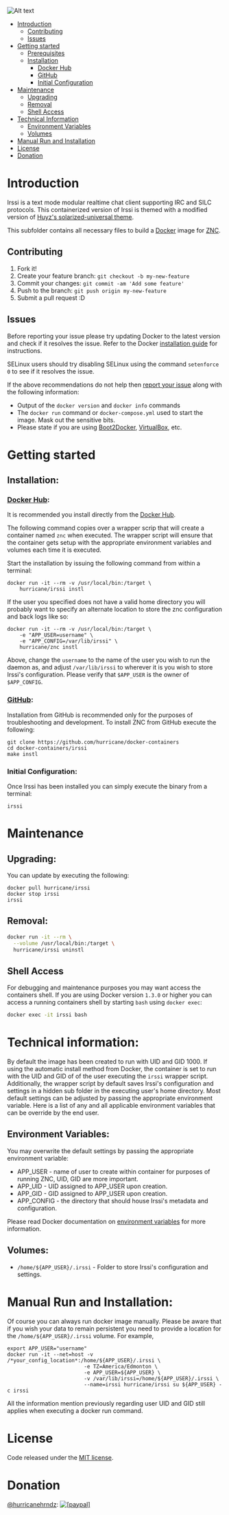 ![Alt text](http://i.imgur.com/ir3vAxL.png "")

- [Introduction](#introduction)
  - [Contributing](#contributing)
  - [Issues](#issues)
- [Getting started](#getting-started)
  - [Prerequisites](#prerequisites)
  - [Installation](#installation)
    - [Docker Hub](#docker-hub)
    - [GitHub](#github)
    - [Initial Configuration](#initial-configuration)
- [Maintenance](#maintenance)
  - [Upgrading](#upgrading)
  - [Removal](#removal)
  - [Shell Access](#shell-access)
- [Technical Information](#technical-information)
  - [Environment Variables](#environment-variables)
  - [Volumes](#volumes)
- [Manual Run and Installation](#manual-run-and-installation)
- [License](#license)
- [Donation](#donation)


# Introduction

Irssi is a text mode modular realtime chat client supporting IRC and SILC
protocols. This containerized version of Irssi is themed with a modified
version of [Huyz's solarized-universal theme](https://github.com/huyz/irssi-colors-solarized).

This subfolder contains all necessary files to build a [Docker](https://www.docker.com/) image for [ZNC](https://irssi.org).

## Contributing

1. Fork it!
2. Create your feature branch: `git checkout -b my-new-feature`
3. Commit your changes: `git commit -am 'Add some feature'`
4. Push to the branch: `git push origin my-new-feature`
5. Submit a pull request :D

## Issues

Before reporting your issue please try updating Docker to the latest version
and check if it resolves the issue. Refer to the Docker [installation guide](https://docs.docker.com/installation) for instructions.

SELinux users should try disabling SELinux using the command `setenforce 0` to see if it resolves the issue.

If the above recommendations do not help then [report your issue](../../issues/new) along with the following information:

- Output of the `docker version` and `docker info` commands
- The `docker run` command or `docker-compose.yml` used to start the image. Mask out the sensitive bits.
- Please state if you are using [Boot2Docker](http://www.boot2docker.io), [VirtualBox](https://www.virtualbox.org), etc.


# Getting started

## Installation:

### [Docker Hub](https://hub.docker.com/r/hurricane/irssi/):
It is recommended you install directly from the [Docker Hub](https://hub.docker.com/r/hurricane/irssi/).

The following command copies over a wrapper scrip that will create a container
named `znc` when executed. The wrapper script will ensure that the
container gets setup with the appropriate environment variables and volumes
each time it is executed.

Start the installation by issuing the following command from within a terminal:
```
docker run -it --rm -v /usr/local/bin:/target \
    hurricane/irssi instl
```

If the user you specified does not have a valid home directory you will
probably want to specify an alternate location to store the znc
configuration and back logs like so:
```
docker run -it --rm -v /usr/local/bin:/target \
    -e "APP_USER=username" \
    -e "APP_CONFIG=/var/lib/irssi" \
    hurricane/znc instl
```
Above, change the `username` to the name of the user you wish to run the daemon
as, and adjust `/var/lib/irssi` to wherever it is you wish to store Irssi's
configuration. Please verify that `$APP_USER` is the owner of `$APP_CONFIG`.

### [GitHub](https://github.com/hurricane/docker-containers/irssi):
Installation from GitHub is recommended only for the purposes of
troubleshooting and development. To install ZNC from GitHub execute the
following:
```
git clone https://github.com/hurricane/docker-containers
cd docker-containers/irssi
make instl
```

### Initial Configuration:

Once Irssi has been installed you can simply execute the binary from a terminal:
```
irssi
```

# Maintenance

## Upgrading:

You can update by executing the following:
```
docker pull hurricane/irssi
docker stop irssi
irssi
```
## Removal:

```bash
docker run -it --rm \
  --volume /usr/local/bin:/target \
  hurricane/irssi uninstl
```

## Shell Access

For debugging and maintenance purposes you may want access the containers
shell. If you are using Docker version `1.3.0` or higher you can access
a running containers shell by starting `bash` using `docker exec`:

```bash
docker exec -it irssi bash
```


# Technical information:

By default the image has been created to run with UID and GID 1000. If using
the automatic install method from Docker, the container is set to run with the
UID and GID of of the user executing the `irssi` wrapper script.  Additionally,
the wrapper script by default saves Irssi's configuration and settings in
a hidden sub folder in the executing user's home directory. Most default
settings can be adjusted by passing the appropriate environment variable. Here
is a list of any and all applicable environment variables that can be override
by the end user.

## Environment Variables:

You may overwrite the default settings by passing the appropriate environment variable:
* APP_USER   - name of user to create within container for purposes of running ZNC, UID, GID are more important.
* APP_UID    - UID assigned to APP_USER upon creation.
* APP_GID    - GID assigned to APP_USER upon creation.
* APP_CONFIG - the directory that should house Irssi's metadata and configuration.

Please read Docker documentation on [environment variables](https://docs.docker.com/engine/reference/run/#env-environment-variables) for more information.

## Volumes:

* `/home/${APP_USER}/.irssi`  - Folder to store Irssi's configuration and settings.


# Manual Run and Installation:

Of course you can always run docker image manually. Please be aware that if you
wish your data to remain persistent you need to provide a location for the
`/home/${APP_USER}/.irssi` volume. For example,
```
export APP_USER="username"
docker run -it --net=host -v /*your_config_location*:/home/${APP_USER}/.irssi \
                         -e TZ=America/Edmonton \
                         -e APP_USER=${APP_USER} \
                         -v /var/lib/irssi=/home/${APP_USER}/.irssi \
                         --name=irssi hurricane/irssi su ${APP_USER} -c irssi
```
All the information mention previously regarding user UID and GID still applies
when executing a docker run command.


# License

Code released under the [MIT license](./LICENSE).


# Donation

[@hurricanehrndz](https://github.com/hurricanehrndz): <a href="https://www.paypal.com/cgi-bin/webscr?cmd=_s-xclick&hosted_button_id=74S5RK533DD6C"><img src="https://www.paypalobjects.com/en_US/i/btn/btn_donate_LG.gif" alt="[paypal]" /></a>
